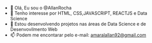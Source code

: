 - 👋 Olá, Eu sou o @AllanRocha
- 👀 Tenho interesse por HTML, CSS,JAVASCRIPT, REACTJS e Data Science
- 🌱 Estou desenvolvendo projetos nas áreas de Data Science e de Desenvovilmento Web
- 📫 Podem me encontarar pelo e-mail: amaralallan92@gmail.com
